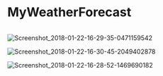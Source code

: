 # MyWeatherForecast

<img width="0.3" src="\raw\master\imgScreenshot_2018-01-22-16-29-29-2062414564.png"/>

![Screenshot_2018-01-22-16-29-35-0471159542](\raw\master\imgScreenshot_2018-01-22-16-29-35-0471159542.png)



![Screenshot_2018-01-22-16-30-45-2049402878](\raw\master\imgScreenshot_2018-01-22-16-30-45-2049402878.png)



![Screenshot_2018-01-22-16-28-52-1469690182](\raw\master\imgScreenshot_2018-01-22-16-28-52-1469690182.png)







